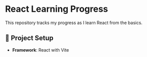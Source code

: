 # React Learning Progress

This repository tracks my progress as I learn React from the basics.

## 🚀 Project Setup
- **Framework**: React with Vite
